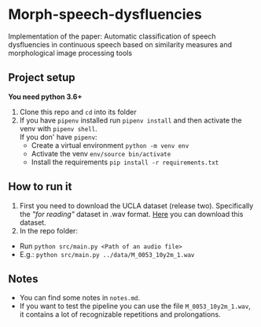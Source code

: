 # Morph-speech-dysfluencies
Implementation of the paper: Automatic classification of speech dysfluencies in continuous speech based on similarity measures and morphological image processing tools

## Project setup

**You need python 3.6+**

1. Clone this repo and `cd` into its folder
2. If you have `pipenv` installed run `pipenv install` and then activate the venv with `pipenv shell`.  
   If you don' have `pipenv`:
   * Create a virtual environment `python -m venv env`
   * Activate the venv `env/source bin/activate`
   * Install the requirements `pip install -r requirements.txt`

## How to run it

1. First you need to download the UCLA dataset (release two). Specifically the _"for reading"_ dataset in .wav format. [Here](https://www.uclass.psychol.ucl.ac.uk/Release2/Reading/AudioOnly/wav/) you can download this dataset.
2. In the repo folder:
  * Run `python src/main.py <Path of an audio file>`
  * E.g.: `python src/main.py ../data/M_0053_10y2m_1.wav`

## Notes

* You can find some notes in `notes.md`.
* If you want to test the pipeline you can use the file `M_0053_10y2m_1.wav`, it contains a lot of recognizable repetitions and prolongations.

